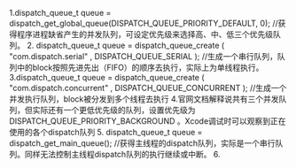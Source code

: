 1.dispatch_queue_t  queue =  dispatch_get_global_queue(DISPATCH_QUEUE_PRIORITY_DEFAULT, 0); //获得程序进程缺省产生的并发队列，可设定优先级来选择高、中、低三个优先级队列。
 2. dispatch_queue_t queue = dispatch_queue_create ( "com.dispatch.serial" , DISPATCH_QUEUE_SERIAL ); //生成一个串行队列，队列中的block按照先进先出（FIFO）的顺序去执行，实际上为单线程执行。
 3.dispatch_queue_t  queue =  dispatch_queue_create ( "com.dispatch.concurrent" ,  DISPATCH_QUEUE_CONCURRENT );  //生成一个并发执行队列，block被分发到多个线程去执行 
 4.官网文档解释说共有三个并发队列，但实际还有一个更低优先级的队列，设置优先级为 DISPATCH_QUEUE_PRIORITY_BACKGROUND 。Xcode调试时可以观察到正在使用的各个dispatch队列
 5. dispatch_queue_t  queue =  dispatch_get_main_queue(); //获得主线程的dispatch队列，实际是一个串行队列。同样无法控制主线程dispatch队列的执行继续或中断。 
 6.
